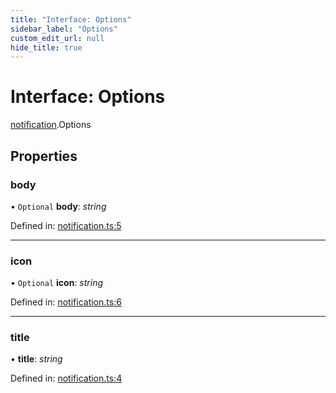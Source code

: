 ```yaml
---
title: "Interface: Options"
sidebar_label: "Options"
custom_edit_url: null
hide_title: true
---
```


# Interface: Options

[notification](../modules/notification.md).Options

## Properties

### body

• `Optional` **body**: *string*

Defined in: [notification.ts:5](https://github.com/tauri-apps/tauri/blob/29a1c33a/api/src/notification.ts#L5)

___

### icon

• `Optional` **icon**: *string*

Defined in: [notification.ts:6](https://github.com/tauri-apps/tauri/blob/29a1c33a/api/src/notification.ts#L6)

___

### title

• **title**: *string*

Defined in: [notification.ts:4](https://github.com/tauri-apps/tauri/blob/29a1c33a/api/src/notification.ts#L4)
